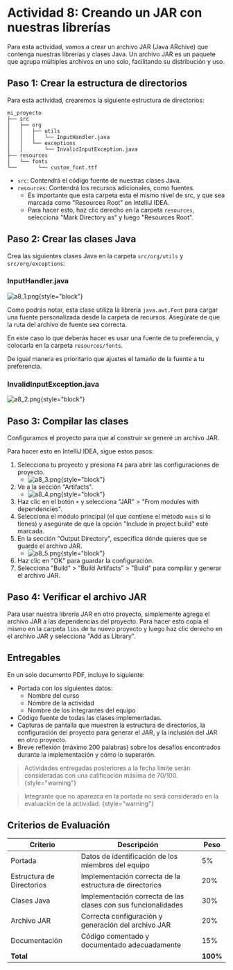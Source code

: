 # Actividad 8: Creando un JAR con nuestras librerías

Para esta actividad, vamos a crear un archivo JAR (Java ARchive) que contenga nuestras librerías y clases Java. Un
archivo JAR es un paquete que agrupa múltiples archivos en uno solo, facilitando su distribución y uso.

## Paso 1: Crear la estructura de directorios

Para esta actividad, crearemos la siguiente estructura de directorios:

```
mi_proyecto
├── src
│   ├── org
│   │   ├── utils
│   │   │   └── InputHandler.java
│   │   └── exceptions
│   │       └── InvalidInputException.java
├── resources
│   └── fonts
└──       └── custom_font.ttf
```

- `src`: Contendrá el código fuente de nuestras clases Java.
- `resources`: Contendrá los recursos adicionales, como fuentes.
    * Es importante que esta carpeta esta el mismo nivel de src, y que sea marcada como "Resources Root" en IntelliJ
      IDEA.
    * Para hacer esto, haz clic derecho en la carpeta `resources`, selecciona "Mark Directory as" y luego "Resources
      Root".

## Paso 2: Crear las clases Java

Crea las siguientes clases Java en la carpeta `src/org/utils` y `src/org/exceptions`:

### InputHandler.java

![a8_1.png](a8_1.png){style="block"}

Como podrás notar, esta clase utiliza la librería `java.awt.Font` para cargar una fuente personalizada desde la carpeta
de recursos. Asegúrate de que la ruta del archivo de fuente sea correcta.

En este caso lo que deberás hacer es usar una fuente de tu preferencia, y colocarla en la carpeta `resources/fonts`.

De igual manera es prioritario que ajustes el tamaño de la fuente a tu preferencia.

### InvalidInputException.java

![a8_2.png](a8_2.png){style="block"}

## Paso 3: Compilar las clases

Configuramos el proyecto para que al construir se generé un archivo JAR.

Para hacer esto en IntelliJ IDEA, sigue estos pasos:

1. Selecciona tu proyecto y presiona `F4` para abrir las configuraciones de proyecto.
    * ![a8_3.png](a8_3.png){style="block"}
2. Ve a la sección "Artifacts".
    * ![a8_4.png](a8_4.png){style="block"}
3. Haz clic en el botón `+` y selecciona "JAR" > "From modules with dependencies".
4. Selecciona el módulo principal (el que contiene el método `main` si lo tienes) y asegúrate de que la opción "Include
   in project build" esté marcada.
5. En la sección "Output Directory", especifica dónde quieres que se guarde el archivo JAR.
    * ![a8_5.png](a8_5.png){style="block"}
6. Haz clic en "OK" para guardar la configuración.
7. Selecciona "Build" > "Build Artifacts" > "Build" para compilar y generar el archivo JAR.

## Paso 4: Verificar el archivo JAR

Para usar nuestra librería JAR en otro proyecto, simplemente agrega el archivo JAR a las dependencias del proyecto. Para
hacer esto copia el mismo en la carpeta `libs` de tu nuevo proyecto y luego haz clic derecho en el archivo JAR y
selecciona "Add as Library".

## Entregables

En un solo documento PDF, incluye lo siguiente:

* Portada con los siguientes datos:
    * Nombre del curso
    * Nombre de la actividad
    * Nombre de los integrantes del equipo
* Código fuente de todas las clases implementadas.
* Capturas de pantalla que muestren la estructura de directorios, la configuración del proyecto para generar el JAR, y
  la inclusión del JAR en otro proyecto.
* Breve reflexión (máximo 200 palabras) sobre los desafíos encontrados durante la implementación y cómo lo superarón.

> Actividades entregadas posteriores a la fecha límite serán consideradas con una calificación máxima de 70/100.
> {style="warning"}

> Integrante que no aparezca en la portada no será considerado en la evaluación de la actividad.
> {style="warning"}

## Criterios de Evaluación

| Criterio                  | Descripción                                                   | Peso     |
|---------------------------|---------------------------------------------------------------|----------|
| Portada                   | Datos de identificación de los miembros del equipo            | 5%       |
| Estructura de Directorios | Implementación correcta de la estructura de directorios       | 20%      |
| Clases Java               | Implementación correcta de las clases con sus funcionalidades | 30%      |
| Archivo JAR               | Correcta configuración y generación del archivo JAR           | 20%      |
| Documentación             | Código comentado y documentado adecuadamente                  | 15%      |
| **Total**                 |                                                               | **100%** |